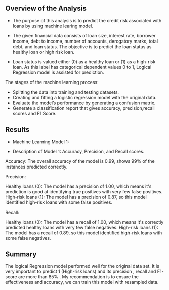 
## Overview of the Analysis

 * The purpose of this analysis is to predict the credit risk associated with loans by using machine learing model. 

* The given financial data consists of loan size,	interest rate,	borrower income,	debt to income,	number of accounts,	derogatory marks,	total debt,	and loan status. The objective is to predict the loan status as healthy loan or high risk loan. 

* Loan status is valued either (0) as a healthy loan or (1) as a high-risk loan. As this label has categorical dependent values 0 to 1, Logical Regression model is assisted for prediction.

The stages of the machine learning process:

* Splitting the data into training and testing datasets.
* Creating and fitting a logistic regression model with the original data.
* Evaluate the model’s performance by generating a confusion matrix.
* Generate a classification report that gives accuracy, precision,recall scores and F1 Score.



## Results

* Machine Learning Model 1:

* Description of Model 1: Accuracy, Precision, and Recall scores.

Accuracy: The overall accuracy of the model is 0.99, shows 99% of the instances predicted correctly. 

Precision:

Healthy loans (0): The model has a precision of 1.00, which means it's prediction is good at identifying true positives with very few false positives.
High-risk loans (1): The model has a precision of 0.87, so this model identified high-risk loans with some false positives.

Recall:

Healthy loans (0): The model has a recall of 1.00, which means it's correctly predicted healthy loans with very few false negatives.
High-risk loans (1): The model has a recall of 0.89, so this model identified high-risk loans with some false negatives.


## Summary

The logical Regression model performed well for the original data set. 
It is very important to predict 1 (High-risk loans) and its precision , recall and F1-score are more than 85% . My recommendation is to ensure the effectiveness and accuracy, we can train this model with resampled data. 
